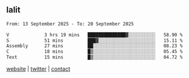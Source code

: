 ## lalit

<!--START_SECTION:waka-->

```txt
From: 13 September 2025 - To: 20 September 2025

V             3 hrs 19 mins   ██████████████▓░░░░░░░░░░   58.90 %
S             51 mins         ███▓░░░░░░░░░░░░░░░░░░░░░   15.11 %
Assembly      27 mins         ██░░░░░░░░░░░░░░░░░░░░░░░   08.23 %
C             18 mins         █▒░░░░░░░░░░░░░░░░░░░░░░░   05.45 %
Text          15 mins         █▒░░░░░░░░░░░░░░░░░░░░░░░   04.72 %
```

<!--END_SECTION:waka-->

[website](https://lalit.sh) | [twitter](https://x.com/@lalitcodes) | [contact](https://lalit.sh/contact)
